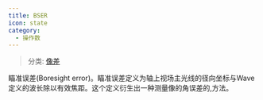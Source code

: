 ```yaml
---
title: BSER
icon: state
category:
  - 操作数
---
```


> 分类: [像差](/hb/operands/131/885/  "Zemax 操作数 像差")

瞄准误差(Boresight error)。瞄准误差定义为轴上视场主光线的径向坐标与Wave定义的波长除以有效焦距。这个定义衍生出一种测量像的角误差的,方法。